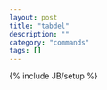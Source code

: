 ```yaml
---
layout: post
title: "tabdel"
description: ""
category: "commands"
tags: []
---
```

{% include JB/setup %}

